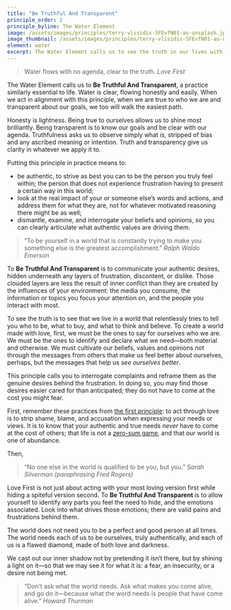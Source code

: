```yaml
---
title: "Be Truthful And Transparent"
principle_order: 2
principle_byline: The Water Element
image: /assets/images/principles/terry-vlisidis-SFEvfN01-ao-unsplash.jpg
image_thumbnail: /assets/images/principles/terry-vlisidis-SFEvfN01-ao-unsplash_thumbnail.jpg
element: water
excerpt: The Water Element calls us to see the truth in our lives with clarity and focus.
---
```


> Water flows with no agenda, clear to the truth.
<cite>Love First</cite>

The Water Element calls us to **Be Truthful And Transparent**, a practice similarly essential to life. Water is clear, flowing honestly and easily. When we act in alignment with this principle, when we are true to who we are and transparent about our goals, we too will walk the easiest path.

Honesty is lightness. Being true to ourselves allows us to shine most brilliantly. Being transparent is to know our goals and be clear with our agenda. Truthfulness asks us to observe simply what _is_, stripped of bias and any ascribed meaning or intention. Truth and transparency give us clarity in whatever we apply it to.

Putting this principle in practice means to:

- be authentic, to strive as best you can to be the person you truly feel within; the person that does not experience frustration having to present a certain way in this world;
- look at the real impact of your or someone else’s words and actions, and address them for what they are, not for whatever motivated reasoning there might be as well;
- dismantle, examine, and interrogate your beliefs and opinions, so you can clearly articulate what authentic values are driving them.

> “To be yourself in a world that is constantly trying to make you something else is the greatest accomplishment.”
<cite>Ralph Waldo Emerson</cite>

To **Be Truthful And Transparent** is to communicate your authentic desires, hidden underneath any layers of frustration, discontent, or dislike. Those clouded layers are less the result of inner conflict than they are created by the influences of your environment: the media you consume, the information or topics you focus your attention on, and the people you interact with most.

To see the truth is to see that we live in a world that relentlessly tries to tell you who to be, what to buy, and what to think and believe. To create a world made with love, first, we must be the ones to say for ourselves who we are. We must be the ones to identify and declare what we need—both material and otherwise. We must cultivate our beliefs, values and opinions not through the messages from others that make us feel better about ourselves, perhaps, but the messages that help us _see ourselves better_.

This principle calls you to interrogate complaints and reframe them as the genuine desires behind the frustration. In doing so, you may find those desires easier cared for than anticipated; they do not have to come at the cost you might fear.

First, remember these practices from <a href="/principles/love">the first principle</a>: to act through love is to strip shame, blame, and accusation when expressing your needs or views. It is to know that your authentic and true needs _never_ have to come at the cost of others; that life is not a <a href="https://en.wikipedia.org/wiki/Zero-sum_game" rel="external noopener">zero-sum game</a>, and that our world is one of abundance.

Then,

> “No one else in the world is qualified to be you, but you.”
<cite>Sarah Silverman <i>(paraphrasing Fred Rogers)</i></cite>

Love First is not just about acting with your most loving version first while hiding a spiteful version second. To **Be Truthful And Transparent** is to allow yourself to identify any parts you feel the need to hide, and the emotions associated. Look into what drives those emotions; there are valid pains and frustrations behind them.

The world does not need you to be a perfect and good person at all times. The world needs each of us to be ourselves, truly authentically, and each of us is a flawed diamond, made of both love and darkness.

We cast out our inner shadow not by pretending it isn’t there, but by shining a light on it—so that we may see it for what it is: a fear, an insecurity, or a desire not being met.



> “Don't ask what the world needs. Ask what makes you come alive, and go do it—because what the word needs is people that have come alive.”
<cite>Howard Thurman</cite>



<!--
@credits: 5000
@for: evolving principle Honest -> Truthful
@person: Maria Nemeth
@organization: Academy For Coaching Excellence
-->
